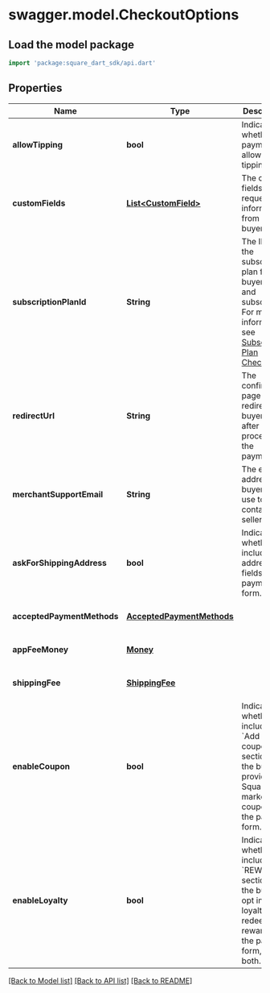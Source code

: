 # swagger.model.CheckoutOptions

## Load the model package
```dart
import 'package:square_dart_sdk/api.dart'
```

## Properties
Name | Type | Description | Notes
------------ | ------------- | ------------- | -------------
**allowTipping** | **bool** | Indicates whether the payment allows tipping. | [optional] [default to null]
**customFields** | [**List&lt;CustomField&gt;**](CustomField.md) | The custom fields requesting information from the buyer. | [optional] [default to []]
**subscriptionPlanId** | **String** | The ID of the subscription plan for the buyer to pay and subscribe. For more information, see [Subscription Plan Checkout](https://developer.squareup.com/docs/checkout-api/subscription-plan-checkout). | [optional] [default to null]
**redirectUrl** | **String** | The confirmation page URL to redirect the buyer to after Square processes the payment. | [optional] [default to null]
**merchantSupportEmail** | **String** | The email address that buyers can use to contact the seller. | [optional] [default to null]
**askForShippingAddress** | **bool** | Indicates whether to include the address fields in the payment form. | [optional] [default to null]
**acceptedPaymentMethods** | [**AcceptedPaymentMethods**](AcceptedPaymentMethods.md) |  | [optional] [default to null]
**appFeeMoney** | [**Money**](Money.md) |  | [optional] [default to null]
**shippingFee** | [**ShippingFee**](ShippingFee.md) |  | [optional] [default to null]
**enableCoupon** | **bool** | Indicates whether to include the &#x60;Add coupon&#x60; section for the buyer to provide a Square marketing coupon in the payment form. | [optional] [default to null]
**enableLoyalty** | **bool** | Indicates whether to include the &#x60;REWARDS&#x60; section for the buyer to opt in to loyalty, redeem rewards in the payment form, or both. | [optional] [default to null]

[[Back to Model list]](../README.md#documentation-for-models) [[Back to API list]](../README.md#documentation-for-api-endpoints) [[Back to README]](../README.md)

